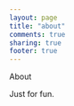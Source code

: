 ```yaml
---
layout: page
title: "about"
comments: true
sharing: true
footer: true
---
```


About

Just for fun.  

